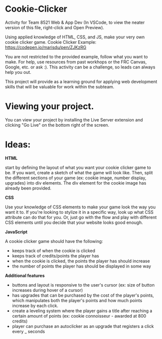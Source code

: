 # Cookie-Clicker
Activity for Team 8521 Web &amp; App Dev
(In VSCode, to view the neater version of this file, right-click and Open Preview).

Using applied knowledge of HTML, CSS, and JS, make your very own cookie clicker game.
Cookie Clicker Example: https://codepen.io/marisdu/pen/ZJKzRG

You are not restricted to the provided example, follow what you want to make. 
For help, use resources from past workhops or the FRC Canvas, Google, etc. or ask :). 
This activity can be a challenge, so leads can always help you out. 

This project will provide as a learning ground for applying web development skills that will be valuable for work within the subteam. 

# Viewing your project. 
You can view your project by installing the Live Server extension and clicking "Go Live" on the bottom right of the screen.

# Ideas:
__HTML__

start by defining the layout of what you want your cookie clicker game to be. If you want, create a sketch of what the game will look like. 
Then, split the different sections of your game (ex: cookie image, number display, upgrades) into div elements. 
The div element for the cookie image has already been provided.

__CSS__

Use your knowledge of CSS elements to make your game look the way you want it to. 
If you're looking to stylize it in a specific way, look up what CSS attribute can do that for you.
Or, just go with the flow and play with different CSS elements until you decide that your website looks good enough. 

__JavaScript__

A cookie clicker game should have the following:
- keeps track of when the cookie is clicked
- keeps track of credits/points the player has
- when the cookie is clicked, the points the player has should increase
- the number of points the player has should be displayed in some way

__Additional features__

- buttons and layout is responsive to the user's cursor (ex: size of button increases during hover of a cursor)
- has upgrades that can be purchased by the cost of the player's points, which manipulates both the player's points and how much points increase by each click. 
- create a leveling system where the player gains a title after reaching a certain amount of points (ex: cookie connoisseur - awarded at 800 credits)
- player can purchase an autoclicker as an upgrade that registers a click every _ seconds
